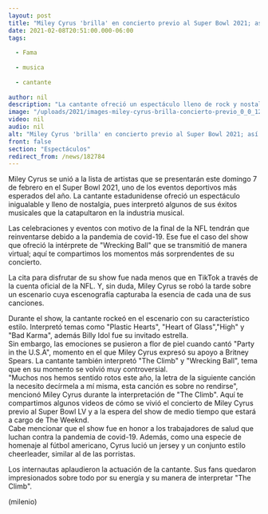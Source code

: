 ```yaml
---
layout: post
title: "Miley Cyrus 'brilla' en concierto previo al Super Bowl 2021; así reaccionan en redes"
date: 2021-02-08T20:51:00.000-06:00
tags:
  
  - Fama
  
  - musica
  
  - cantante
  
author: nil
description: "La cantante ofreció un espectáculo lleno de rock y nostalgia, en el que interpretó temas como The Climb y Wrecking Ball. "
image: "/uploads/2021/images-miley-cyrus-brilla-concierto-previo_0_0_1200_747.jpg"
video: nil
audio: nil
alt: "Miley Cyrus 'brilla' en concierto previo al Super Bowl 2021; así reaccionan en redes"
front: false
section: "Espectáculos"
redirect_from: /news/182784
---
```


Miley Cyrus se unió a la lista de artistas que se presentarán este domingo 7 de febrero en el Super Bowl 2021, uno de los eventos deportivos más esperados del año. La cantante estadunidense ofreció un espectáculo inigualable y lleno de nostalgia, pues interpretó algunos de sus éxitos musicales que la catapultaron en la industria musical. 

Las celebraciones y eventos con motivo de la final de la NFL tendrán que reinventarse debido a la pandemia de covid-19. Ese fue el caso del show que ofreció la intérprete de "Wrecking Ball" que se transmitió de manera virtual; aquí te compartimos los momentos más sorprendentes de su concierto.  

La cita para disfrutar de su show fue nada menos que en TikTok a través de la cuenta oficial de la NFL. Y, sin duda, Miley Cyrus se robó la tarde sobre un escenario cuya escenografía capturaba la esencia de cada una de sus canciones.  

Durante el show, la cantante rockeó en el escenario con su característico estilo. Interpretó temas como "Plastic Hearts", "Heart of Glass","High"  y "Bad Karma", además Billy Idol fue su invitado estrella.  
Sin embargo, las emociones se pusieron a flor de piel cuando cantó "Party in the U.S.A", momento en el que Miley Cyrus expresó su apoyo a Britney Spears. La cantante también interpretó "The Climb" y "Wrecking Ball", tema que en su momento se volvió muy controversial.  
"Muchos nos hemos sentido rotos este año, la letra de la siguiente canción la necesito decírmela a mí misma, esta canción es sobre no rendirse", mencionó Miley Cyrus durante la interpretación de "The Climb". 
Aquí te compartimos algunos videos de cómo se vivió el concierto de Miley Cyrus previo al Super Bowl LV y a la espera del show de medio tiempo que estará a cargo de The Weeknd.  
Cabe mencionar que el show fue en honor a los trabajadores de salud que luchan contra la pandemia de covid-19. Además, como una especie de homenaje al fútbol americano, Cyrus lució un jersey y un conjunto estilo cheerleader, similar al de las porristas.  

Los internautas aplaudieron la actuación de la cantante. Sus fans quedaron impresionados sobre todo por su energía y su manera de interpretar "The Climb".  

(milenio)
